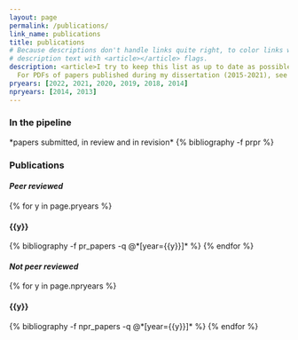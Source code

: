 ```yaml
---
layout: page
permalink: /publications/
link_name: publications
title: publications
# Because descriptions don't handle links quite right, to color links with theme, make sure to surround
# description text with <article></article> flags.
description: <article>I try to keep this list as up to date as possible, but sometimes I fall behind. To see the most current list of publications, check out my <a href="https://scholar.google.com/citations?user=zETn5qAAAAAJ&hl=en" target="_blank">Google Scholar</a> page.
  For PDFs of papers published during my dissertation (2015-2021), see the Fierer Lab <a href="http://fiererlab.org/publications/" target="_blank">publications page</a>. If a pdf is not available on this page (this is usually because I am not the first author) feel free to <a href="mailto:hhollandmoritz@gmail.com" target="_blank">contact me</a> for a copy. </article>
pryears: [2022, 2021, 2020, 2019, 2018, 2014]
npryears: [2014, 2013]
---
```

<h3  class="pubyear">In the pipeline</h3>
*papers submitted, in review and in revision*
{% bibliography -f prpr %}
<h3  class="pubyear">Publications</h3>
<h4  class="pubyear"><i>Peer reviewed</i></h4>
{% for y in page.pryears %}
  <h4 class="year">{{y}}</h4>
  {% bibliography -f pr_papers -q @*[year={{y}}]* %}
{% endfor %}

<h4  class="pubyear"><i>Not peer reviewed</i></h4>
{% for y in page.npryears %}
  <h4 class="year">{{y}}</h4>
  {% bibliography -f npr_papers -q @*[year={{y}}]* %}
{% endfor %}

